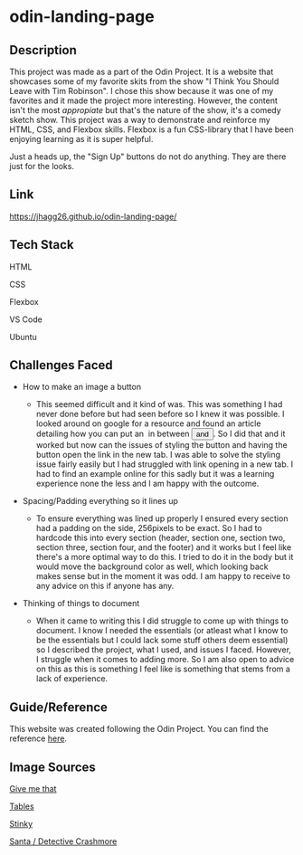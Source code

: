 # odin-landing-page

## Description
This project was made as a part of the Odin Project. It is a website that showcases some of my favorite skits from the show "I Think You Should Leave with Tim Robinson". I chose this show because it was one of my favorites and it made the project more interesting. However, the content isn't the most *appropiate* but that's the nature of the show, it's a comedy sketch show. This project was a way to demonstrate and reinforce my HTML, CSS, and Flexbox skills. Flexbox is a 
fun CSS-library that I have been enjoying learning as it is super helpful.

Just a heads up, the "Sign Up" buttons do not do anything. They are there just for the looks.

## Link
https://jhagg26.github.io/odin-landing-page/

## Tech Stack
HTML

CSS

Flexbox

VS Code

Ubuntu

## Challenges Faced
* How to make an image a button
  - This seemed difficult and it kind of was. This was something I had never done before but had seen before so I knew it was possible. 
    I looked around on google for a resource and found an article detailing how you can put an <img> in between <button> and </button>.
    So I did that and it worked but now can the issues of styling the button and having the button open the link in the new tab. 
    I was able to solve the styling issue fairly easily but I had struggled with link opening in a new tab. I had to find an example
    online for this sadly but it was a learning experience none the less and I am happy with the outcome.
    
 * Spacing/Padding everything so it lines up 
    - To ensure everything was lined up properly I ensured every section had a padding on the side, 256pixels to be exact. So I had to hardcode this 
      into every section (header, section one, section two, section three, section four, and the footer) and it works but I feel like there's a more optimal
      way to do this. I tried to do it in the body but it would move the background color as well, which looking back makes sense but in the moment it was 
      odd. I am happy to receive to any advice on this if anyone has any. 

  * Thinking of things to document
    - When it came to writing this I did struggle to come up with things to document. I know I needed the essentials (or atleast what I know to be the
      essentials but I could lack some stuff others deem essential) so I described the project, what I used, and issues I faced. However, I struggle when it
      comes to adding more. So I am also open to advice on this as this is something I feel like is something that stems from a lack of experience.
      
## Guide/Reference
This website was created following the Odin Project.
You can find the reference [here](https://www.theodinproject.com/lessons/foundations-landing-page).

## Image Sources
[Give me that](https://www.google.com/url?sa=i&url=https%3A%2F%2Fwww.theringer.com%2Ftv%2F2021%2F7%2F28%2F22596374%2Fi-think-you-should-leave-season-2-old-guys-crashmore-yurabay-doug&psig=AOvVaw3eFIwLKj0kuF9_jkh8hGD_&ust=1680130897062000&source=images&cd=vfe&ved=0CAwQjRxqFwoTCPDxgb3d__0CFQAAAAAdAAAAABAD)

[Tables](https://pbs.twimg.com/media/E9bmRaCX0AM8cJU.jpg:large)

[Stinky](https://www.looper.com/img/gallery/i-think-you-should-leave-season-2-release-date-cast-and-plot-what-we-know-so-far/when-will-season-2-i-think-you-should-leave-with-tim-robinson-be-released-1619702723.jpg)

[Santa / Detective Crashmore](https://www.tvinsider.com/wp-content/uploads/2021/07/I-think-you-should-leave-203-santa.jpg)

